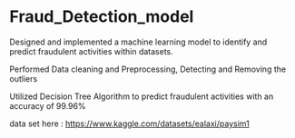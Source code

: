 # Fraud_Detection_model
Designed and implemented a machine learning model to identify and predict fraudulent activities within datasets.

Performed Data cleaning and Preprocessing, Detecting and Removing the outliers

Utilized Decision Tree Algorithm to predict fraudulent activities with an accuracy of 99.96%

data set here : https://www.kaggle.com/datasets/ealaxi/paysim1
